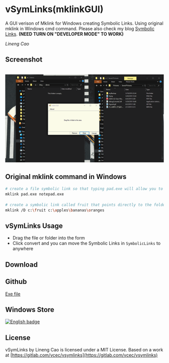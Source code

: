 # vSymLinks(mklinkGUI)

A GUI verison of Mklink for Windows creating Symbolic Links. Using original mklink in Windows cmd command. Please also check my blog [Symbolic Links](https://vince-amazing.com/blog/2018/06/28/symbolic-link/).
**(NEED TURN ON "DEVELOPER MODE" TO WORK)**

_Lineng Cao_

## Screenshot
![]()
![](./screenshots/demo.gif)

## Original mklink command in Windows
``` bash
# create a file symbolic link so that typing pad.exe will allow you to launch notepad.exe.
mklink pad.exe notepad.exe

# create a symbolic link called fruit that points directly to the folder oranges.
mklink /D c:\fruit c:\apples\bananas\oranges
```

## vSymLinks Usage
- Drag the file or folder into the form
- Click convert and you can move the Symbolic Links in `SymbolicLinks` to anywhere

## Download
## Github
[Exe file](https://gitlab.com/vcec/vsymlinks/blob/master/vSymlink/bin/Debug/vSymlink.exe)

## Windows Store
<a href='//www.microsoft.com/store/apps/9n4skx6602h2?cid=storebadge&ocid=badge'><img src='https://assets.windowsphone.com/85864462-9c82-451e-9355-a3d5f874397a/English_get-it-from-MS_InvariantCulture_Default.png' alt='English badge' style='width: 284px; height: 104px;'/></a>

## License
vSymLinks by Lineng Cao is licensed under a MIT License.
Based on a work at [https://gitlab.com/vcec/vsymlinks](https://gitlab.com/vcec/vsymlinks)